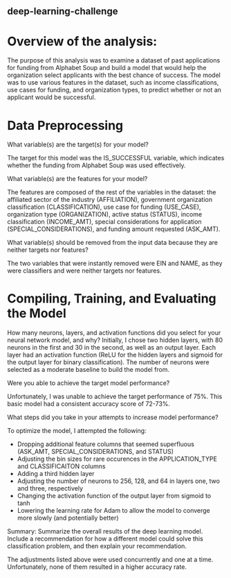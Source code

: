 ## deep-learning-challenge

# Overview of the analysis: 

The purpose of this analysis was to examine a dataset of past applications for funding from Alphabet Soup and build a model that would help the organization select applicants with the best chance of success. The model was to use various features in the dataset, such as income classifications, use cases for funding, and organization types, to predict whether or not an applicant would be successful.


# Data Preprocessing

What variable(s) are the target(s) for your model?

The target for this model was the IS_SUCCESSFUL variable, which indicates whether the funding from Alphabet Soup was used effectively. 

What variable(s) are the features for your model?

The features are composed of the rest of the variables in the dataset: the affiliated sector of the industry (AFFILIATION), government organization classification (CLASSIFICATION), use case for funding (USE_CASE), organization type (ORGANIZATION), active status (STATUS), income classification (INCOME_AMT), special considerations for application (SPECIAL_CONSIDERATIONS), and funding amount requested (ASK_AMT). 

What variable(s) should be removed from the input data because they are neither targets nor features?

The two variables that were instantly removed were EIN and NAME, as they were classifiers and were neither targets nor features. 


# Compiling, Training, and Evaluating the Model

How many neurons, layers, and activation functions did you select for your neural network model, and why?
Initially, I chose two hidden layers, with 80 neurons in the first and 30 in the second, as well as an output layer. Each layer had an activation function (ReLU for the hidden layers and sigmoid for the output layer for binary classification). The number of neurons were selected as a moderate baseline to build the model from. 

Were you able to achieve the target model performance?

Unfortunately, I was unable to achieve the target performance of 75%. This basic model had a consistent accuracy score of 72-73%. 

What steps did you take in your attempts to increase model performance?

To optimize the model, I attempted the following:
- Dropping additional feature columns that seemed superfluous (ASK_AMT, SPECIAL_CONSIDERATIONS, and STATUS)
- Adjusting the bin sizes for rare occurences in the APPLICATION_TYPE and CLASSIFICAITON columns
- Adding a third hidden layer
- Adjusting the number of neurons to 256, 128, and 64 in layers one, two and three, respectively
- Changing the activation function of the output layer from sigmoid to tanh
- Lowering the learning rate for Adam to allow the model to converge more slowly (and potentially better)

Summary: Summarize the overall results of the deep learning model. Include a recommendation for how a different model could solve this classification problem, and then explain your recommendation.

The adjustments listed above were used concurrently and one at a time. Unfortunately, none of them resulted in a higher accuracy rate. 
